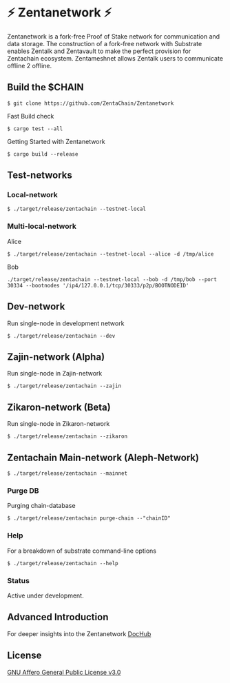 # :zap: Zentanetwork :zap:

Zentanetwork is a fork-free Proof of Stake network for communication and data storage. 
The construction of a fork-free network with Substrate enables Zentalk and Zentavault to make the perfect provision for Zentachain ecosystem. Zentameshnet allows Zentalk users to communicate offline 2 offline.

## Build the $CHAIN

````
$ git clone https://github.com/ZentaChain/Zentanetwork
````

Fast Build check

````
$ cargo test --all
````

Getting Started with Zentanetwork

````
$ cargo build --release
````

## Test-networks

### Local-network

````
$ ./target/release/zentachain --testnet-local
````
### Multi-local-network
Alice

````
$ ./target/release/zentachain --testnet-local --alice -d /tmp/alice
````
Bob
````
./target/release/zentachain --testnet-local --bob -d /tmp/bob --port 30334 --bootnodes '/ip4/127.0.0.1/tcp/30333/p2p/BOOTNODEID'
````
## Dev-network
Run single-node in development network

````
$ ./target/release/zentachain --dev
````

## Zajin-network (Alpha)
Run single-node in Zajin-network
````
$ ./target/release/zentachain --zajin
 ````
 
## Zikaron-network (Beta)
Run single-node in Zikaron-network
````
$ ./target/release/zentachain --zikaron
````

## Zentachain Main-network (Aleph-Network)

````
$ ./target/release/zentachain --mainnet
````

### Purge DB
Purging chain-database

````
$ ./target/release/zentachain purge-chain --"chainID"
````
### Help
For a breakdown of substrate command-line options
````
$ ./target/release/zentachain --help
````

### Status
Active under development.

## Advanced Introduction 
For deeper insights into the Zentanetwork
[DocHub](https://docs.zentachain.io)

## License

[GNU Affero General Public License v3.0](https://github.com/ZentaChain/Zentanetwork/blob/master/LICENSE)
